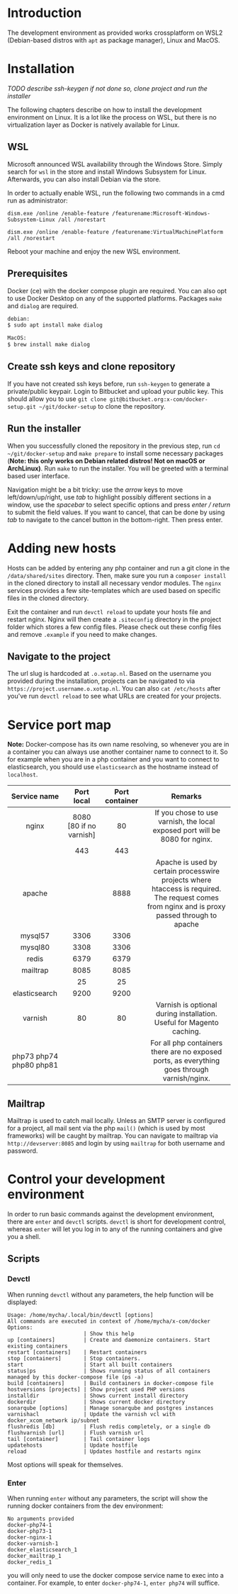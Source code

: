 # Introduction

The development environment as provided works crossplatform on WSL2 (Debian-based distros with `apt` as package manager), Linux and MacOS.

# Installation

_TODO describe ssh-keygen if not done so, clone project and run the installer_

The following chapters describe on how to install the development environment on Linux. It is a lot like the process on WSL, but there is no virtualization layer as Docker is natively available for Linux.

## WSL
Microsoft announced WSL availability through the Windows Store. Simply search for `wsl` in the store and install Windows Subsystem for Linux. Afterwards, you can also install Debian via the store.

In order to actually enable WSL, run the following two commands in a cmd run as administrator:

`dism.exe /online /enable-feature /featurename:Microsoft-Windows-Subsystem-Linux /all /norestart`

`dism.exe /online /enable-feature /featurename:VirtualMachinePlatform /all /norestart`

Reboot your machine and enjoy the new WSL environment.

## Prerequisites
Docker (ce) with the docker compose plugin are required. You can also opt to use Docker Desktop on any of the supported platforms.
Packages `make` and `dialog` are required. 
```bash
debian:
$ sudo apt install make dialog

MacOS:
$ brew install make dialog
```

## Create ssh keys and clone repository
If you have not created ssh keys before, run `ssh-keygen` to generate a private/public keypair. Login to Bitbucket and upload your public key. This should allow you to use `git clone git@bitbucket.org:x-com/docker-setup.git ~/git/docker-setup` to clone the repository.

## Run the installer

When you successfully cloned the repository in the previous step, run `cd ~/git/docker-setup` and `make prepare` to install some necessary packages (**Note: this only works on Debian related distros! Not on macOS or ArchLinux)**. Run `make` to run the installer. You will be greeted with a terminal based user interface.

Navigation might be a bit tricky: use the _arrow_ keys to move left/down/up/right, use _tab_ to highlight possibly different sections in a window, use the _spacebar_ to select specific options and press _enter / return_ to submit the field values. If you want to cancel, that can be done by using _tab_ to navigate to the cancel button in the bottom-right. Then press enter.

# Adding new hosts
Hosts can be added by entering any php container and run a git clone in the `/data/shared/sites` directory. Then, make sure you run a `composer install` in the cloned directory to install all necessary vendor modules. The `nginx` services provides a few site-templates which are used based on specific files in the cloned directory.

Exit the container and run `devctl reload` to update your hosts file and restart nginx. Nginx will then create a `.siteconfig` directory in the project folder which stores a few config files. Please check out these config files and remove `.example` if you need to make changes.

## Navigate to the project
The url slug is hardcoded at `.o.xotap.nl`. Based on the username you provided during the installation, projects can be navigated to via `https://project.username.o.xotap.nl`. You can also `cat /etc/hosts` after you've run `devctl reload` to see what URLs are created for your projects.

# Service port map
**Note:** Docker-compose has its own name resolving, so whenever you are in a container you can always use another container name to connect to it. So for example when you are in a php container and you want to connect to elasticsearch, you should use `elasticsearch` as the hostname instead of `localhost`.

|       Service name      |        Port local       | Port container |                                                                    Remarks                                                                    |
|:-----------------------:|:-----------------------:|:--------------:|:---------------------------------------------------------------------------------------------------------------------------------------------:|
| nginx                   | 8080 [80 if no varnish] | 80             | If you chose to use varnish, the local exposed port will be 8080 for nginx.                                                                   |
|                         | 443                     | 443            |                                                                                                                                               |
| apache                  |                         | 8888           | Apache is used by certain processwire projects where htaccess is required. The request comes from nginx and is proxy passed through to apache |
| mysql57                 | 3306                    | 3306           |                                                                                                                                               |
| mysql80                 | 3308                    | 3306           |                                                                                                                                               |
| redis                   | 6379                    | 6379           |                                                                                                                                               |
| mailtrap                | 8085                    | 8085           |                                                                                                                                               |
|                         | 25                      | 25             |                                                                                                                                               |
| elasticsearch           | 9200                    | 9200           |                                                                                                                                               |
| varnish                 | 80                      | 80             | Varnish is optional during installation. Useful for Magento caching.                                                                          |
| php73 php74 php80 php81 |                         |                | For all php containers there are no exposed ports, as everything goes through varnish/nginx.                                                  |          |                                                                                                                                               |

## Mailtrap
Mailtrap is used to catch mail locally. Unless an SMTP server is configured for a project, all mail sent via the php `mail()` (which is used by most frameworks) will be caught by mailtrap. You can navigate to mailtrap via `http://devserver:8085` and login by using `mailtrap` for both username and password. 

# Control your development environment
In order to run basic commands against the development environment, there are `enter` and `devctl` scripts. `devctl` is short for development control, whereas `enter` will let you log in to any of the running containers and give you a shell.

## Scripts
### Devctl
When running `devctl` without any parameters, the help function will be displayed:

```
Usage: /home/mycha/.local/bin/devctl [options]
All commands are executed in context of /home/mycha/x-com/docker
Options:
                        | Show this help
up [containers]         | Create and daemonize containers. Start existing containers
restart [containers]    | Restart containers
stop [containers]       | Stop containers.
start                   | Start all built containers
status|ps               | Shows running status of all containers managed by this docker-compose file (ps -a)
build [containers]      | Build containers in docker-compose file
hostversions [projects] | Show project used PHP versions
installdir              | Shows current install directory
dockerdir               | Shows current docker directory
sonarqube [options]     | Manage sonarqube and postgres instances
varnishacl              | Update the varnish vcl with docker_xcom_network ip/subnet
flushredis [db]         | Flush redis completely, or a single db
flushvarnish [url]      | Flush varnish url
tail [container]        | Tail container logs
updatehosts             | Update hostfile
reload                  | Updates hostfile and restarts nginx
```

Most options will speak for themselves.

### Enter
When running `enter` without any parameters, the script will show the running docker containers from the dev environment:

```
No arguments provided
docker-php74-1
docker-php73-1
docker-nginx-1
docker-varnish-1
docker_elasticsearch_1
docker_mailtrap_1
docker_redis_1
```

you will only need to use the docker compose service name to exec into a container. For example, to enter `docker-php74-1`, `enter php74` will suffice.
